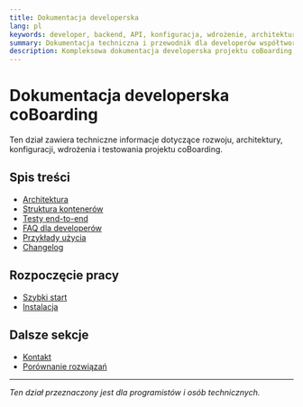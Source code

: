 ```yaml
---
title: Dokumentacja developerska
lang: pl
keywords: developer, backend, API, konfiguracja, wdrożenie, architektura
summary: Dokumentacja techniczna i przewodnik dla developerów współtworzących projekt coBoarding.
description: Kompleksowa dokumentacja developerska projektu coBoarding – architektura, API, konfiguracja, wdrożenie, testowanie, rozwój.
---
```


# Dokumentacja developerska coBoarding

Ten dział zawiera techniczne informacje dotyczące rozwoju, architektury, konfiguracji, wdrożenia i testowania projektu coBoarding.

## Spis treści
- [Architektura](../architecture.md)
- [Struktura kontenerów](../containers.md)
- [Testy end-to-end](../e2e-tests.md)
- [FAQ dla developerów](../faq.md)
- [Przykłady użycia](../examples.md)
- [Changelog](../../CHANGELOG.md)

## Rozpoczęcie pracy
- [Szybki start](../quickstart.md)
- [Instalacja](../install.md)

## Dalsze sekcje
- [Kontakt](../contact.md)
- [Porównanie rozwiązań](../../COMPARE.md)

---

_Ten dział przeznaczony jest dla programistów i osób technicznych._
